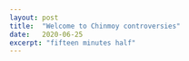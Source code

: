 ```yaml
---
layout: post
title:  "Welcome to Chinmoy controversies"
date:   2020-06-25
excerpt: "fifteen minutes half"
---
```

